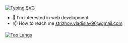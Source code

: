 [![Typing SVG](https://readme-typing-svg.herokuapp.com?color=%2336BCF7&lines=👋+Hi,+I’m+@CodeforMood)](https://git.io/typing-svg)
- 👀 I’m interested in web development
- 📫 How to reach me strizhov.vladislav96@gmail.com

[![Top Langs](https://github-readme-stats.vercel.app/api/top-langs/?username=CodeforMood&layout=compact)](https://github.com/CodeforMood/github-readme-stats)
